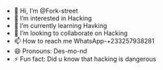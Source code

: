- 👋 Hi, I’m @Fork-street
- 👀 I’m interested in Hacking 
- 🌱 I’m currently learning Havking
- 💞️ I’m looking to collaborate on Hacking
- 📫 How to reach me WhatsApp-+233257938281
-  😄 Pronouns: Des-mo-nd
- ⚡ Fun fact: Did u know that hacking is dangerous 

<!---
Fork-street/Fork-street is a ✨ special ✨ repository because its `README.md` (this file) appears on your GitHub profile.
You can click the Preview link to take a look at your changes.
--->
